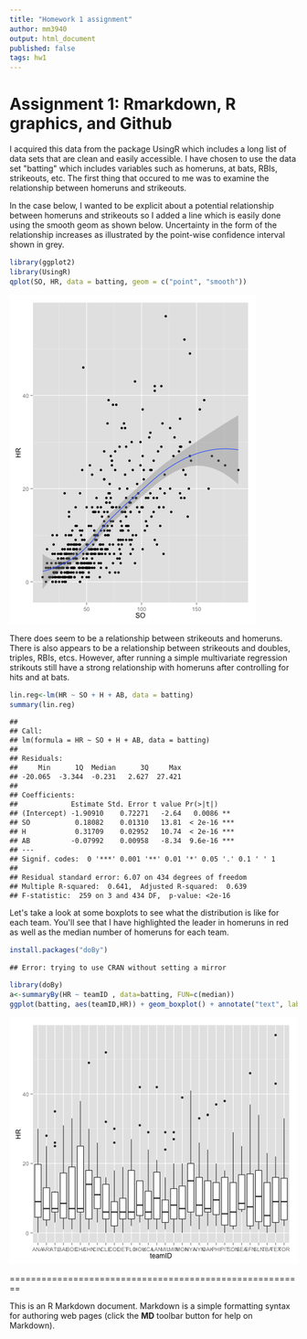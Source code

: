 ```yaml
---
title: "Homework 1 assignment"
author: mm3940
output: html_document
published: false
tags: hw1
---
```

Assignment 1: Rmarkdown, R graphics, and Github
========================================================
I acquired this data from the package UsingR which includes a long list of data sets that are clean and easily accessible.  I have chosen to use the data set "batting" which includes variables such as homeruns, at bats, RBIs, strikeouts, etc.  The first thing that occured to me was to examine the relationship between homeruns and strikeouts.  

In the case below, I wanted to be explicit about a potential relationship between homeruns and strikeouts so I added a line which is easily done using the smooth geom as shown below. Uncertainty in the form of the relationship increases as illustrated by the point-wise confidence interval shown in grey.

```r
library(ggplot2)
library(UsingR)
qplot(SO, HR, data = batting, geom = c("point", "smooth"))
```

![plot of chunk figure2](figure/figure2.png) 

There does seem to be a relationship between strikeouts and homeruns.  There is also appears to be a relationship between strikeouts and doubles, triples, RBIs, etcs.  However, after running a simple multivariate regression strikouts still have a strong relationship with homeruns after controlling for hits and at bats.


```r
lin.reg<-lm(HR ~ SO + H + AB, data = batting)
summary(lin.reg)
```

```
## 
## Call:
## lm(formula = HR ~ SO + H + AB, data = batting)
## 
## Residuals:
##     Min      1Q  Median      3Q     Max 
## -20.065  -3.344  -0.231   2.627  27.421 
## 
## Coefficients:
##             Estimate Std. Error t value Pr(>|t|)    
## (Intercept) -1.90910    0.72271   -2.64   0.0086 ** 
## SO           0.18082    0.01310   13.81  < 2e-16 ***
## H            0.31709    0.02952   10.74  < 2e-16 ***
## AB          -0.07992    0.00958   -8.34  9.6e-16 ***
## ---
## Signif. codes:  0 '***' 0.001 '**' 0.01 '*' 0.05 '.' 0.1 ' ' 1
## 
## Residual standard error: 6.07 on 434 degrees of freedom
## Multiple R-squared:  0.641,	Adjusted R-squared:  0.639 
## F-statistic:  259 on 3 and 434 DF,  p-value: <2e-16
```

Let's take a look at some boxplots to see what the distribution is like for each team.  You'll see that I have highlighted the leader in homeruns in red as well as the median number of homeruns for each team.  


```r
install.packages("doBy")
```

```
## Error: trying to use CRAN without setting a mirror
```

```r
library(doBy)
a<-summaryBy(HR ~ teamID , data=batting, FUN=c(median)) 
ggplot(batting, aes(teamID,HR)) + geom_boxplot() + annotate("text", label = "Alex Rodriquez", x = "TBA", y = 59, size = 5, colour= "red") + xlab("Teams") + ylab("Homeruns") + ggtitle("Distribution of Homeruns") + layer(data = a, mapping =                                                                                                                                        aes(x = teamID, y= a$HR.median+1, label=a$HR.median),                                                                                                                                geom = "text", color="red", size=3.5)
```

![plot of chunk unnamed-chunk-2](figure/unnamed-chunk-2.png) 

========================================================

This is an R Markdown document. Markdown is a simple formatting syntax for authoring web pages (click the **MD** toolbar button for help on Markdown).
